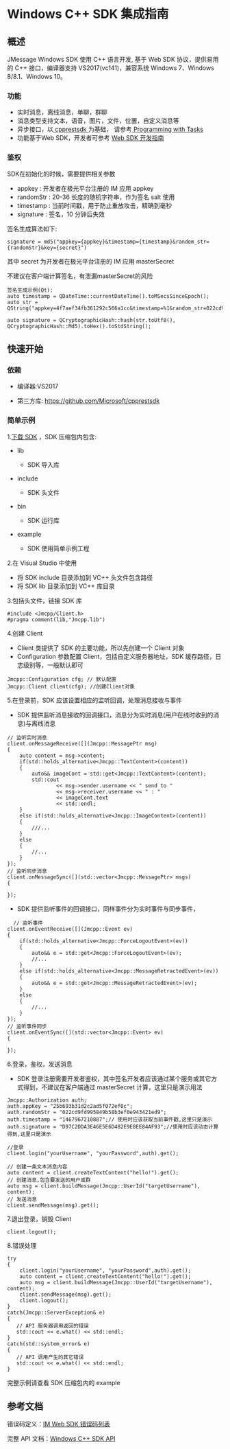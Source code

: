 <h1>Windows C++ SDK 集成指南</h1>


## 概述

JMessage Windows SDK 使用 C++ 语言开发, 基于 Web SDK 协议，提供易用的 C++ 接口，编译器支持 VS2017(vc141)，兼容系统 Windows 7、Windows 8/8.1、Windows 10。


### 功能

- 实时消息，离线消息，单聊，群聊
- 消息类型支持文本，语音，图片，文件，位置，自定义消息等
- 异步接口，以[ cpprestsdk ](https://github.com/Microsoft/cpprestsdk)为基础， 请参考[ Programming with Tasks ](https://github.com/Microsoft/cpprestsdk/wiki/Programming-with-Tasks)
- 功能基于Web SDK，开发者可参考 [Web SDK 开发指南](https://docs.jiguang.cn/jmessage/client/im_sdk_js_v2/) 



### 鉴权

SDK在初始化的时候，需要提供相关参数

* appkey : 开发者在极光平台注册的 IM 应用 appkey
* randomStr : 20-36 长度的随机字符串，作为签名 salt 使用
* timestamp : 当前时间戳，用于防止重放攻击，精确到毫秒
* signature : 签名，10 分钟后失效

签名生成算法如下:

```
signature = md5("appkey={appkey}&timestamp={timestamp}&random_str={randomStr}&key={secret}")
```

其中 secret 为开发者在极光平台注册的 IM 应用 masterSecret

不建议在客户端计算签名，有泄漏masterSecret的风险

```
签名生成示例(Qt):
auto timestamp = QDateTime::currentDateTime().toMSecsSinceEpoch();
auto str = QString("appkey=4f7aef34fb361292c566a1cc&timestamp=%1&random_str=022cd9fd995849b58b3ef0e943421ed9&key=054d6103823a726fc12d0422").arg(time);

auto signature = QCryptographicHash::hash(str.toUtf8(), QCryptographicHash::Md5).toHex().toStdString();
```



## 快速开始

### 依赖

- 编译器:VS2017

- 第三方库: <https://github.com/Microsoft/cpprestsdk>


### 简单示例

1.[下载 SDK](https://docs.jiguang.cn/jmessage/resources/) ，SDK 压缩包内包含:

 -  lib 

     - SDK 导入库

 -  include 

     - SDK 头文件

 -  bin

     -  SDK 运行库 

 -  example

     -  SDK 使用简单示例工程

2.在 Visual Studio 中使用

 - 将 SDK include 目录添加到 VC++ 头文件包含路径
 - 将 SDK lib 目录添加到 VC++ 库目录

3.包括头文件，链接 SDK 库

```
#include <Jmcpp/Client.h>
#pragma comment(lib,"Jmcpp.lib")
```

4.创建 Client

 - Client 类提供了 SDK 的主要功能，所以先创建一个 Client 对象
 - Configuration 参数配置 Client，包括自定义服务器地址，SDK 缓存路径，日志级别等，一般默认即可

```
Jmcpp::Configuration cfg; // 默认配置
Jmcpp::Client client(cfg); //创建Client对象
```

5.在登录前，SDK 应该设置相应的监听回调，处理消息接收与事件

- SDK 提供监听消息接收的回调接口，消息分为实时消息(用户在线时收到的消息)与离线消息

```
// 监听实时消息
client.onMessageReceive([](Jmcpp::MessagePtr msg)
{
   	auto content = msg->content;
   	if(std::holds_alternative<Jmcpp::TextContent>(content))
   	{
   		auto&& imageCont = std::get<Jmcpp::TextContent>(content);
   		std::cout
   				<< msg->sender.username << " send to "
   				<< msg->receiver.username << " : "
   				<< imageCont.text
   				<< std::endl;
   	}
   	else if(std::holds_alternative<Jmcpp::ImageContent>(content))
   	{
   		///...
   	}
   	else
   	{
   		//...
   	}
});
// 监听同步消息
client.onMessageSync([](std::vector<Jmcpp::MessagePtr> msgs)
{
		
});
```

- SDK 提供监听事件的回调接口，同样事件分为实时事件与同步事件，

```
  // 监听事件
client.onEventReceive([](Jmcpp::Event ev)
{
   	if(std::holds_alternative<Jmcpp::ForceLogoutEvent>(ev))
   	{
   		auto&& e = std::get<Jmcpp::ForceLogoutEvent>(ev);
   		//...
   	}
   	else if(std::holds_alternative<Jmcpp::MessageRetractedEvent>(ev))
   	{
   		auto&& e = std::get<Jmcpp::MessageRetractedEvent>(ev);
   	}
   	else
   	{
   		//...
   	}
});
// 监听事件同步
client.onEventSync([](std::vector<Jmcpp::Event> ev)
{
		
});
```

6.登录，鉴权，发送消息

- SDK 登录注册需要开发者鉴权，其中签名开发者应该通过某个服务或其它方式得到，不建议在客户端通过 masterSecret 计算，这里只是演示用法

```
Jmcpp::Authorization auth;
auth.appKey = "25b693b31d2c2ad5f072ef0c";
auth.randomStr = "022cd9fd995849b58b3ef0e943421ed9";
auth.timestamp = "1467967210887";// 使用时应该获取当前事件戳,这里只是演示
auth.signature = "D97C2DDA3E46E5E6D482E9E8EE84AF93";//使用时应该动态计算得到,这里只是演示

//登录
client.login("yourUsername", "yourPassword",auth).get();

// 创建一条文本消息内容
auto content = client.createTextContent("hello!").get();
// 创建消息,包含要发送的用户或群
auto msg = client.buildMessage(Jmcpp::UserId("targetUsername"), content);
// 发送消息
client.sendMessage(msg).get();
```

7.退出登录，销毁 Client

```
client.logout();
```

8.错误处理

```
try
{
    client.login("yourUsername", "yourPassword",auth).get();
   	auto content = client.createTextContent("hello!").get();
   	auto msg = client.buildMessage(Jmcpp::UserId("targetUsername"), content);
   	client.sendMessage(msg).get();
   	client.logout();
}
catch(Jmcpp::ServerException& e)
{
   // API 服务器调用返回的错误
   std::cout << e.what() << std::endl;
}
catch(std::system_error& e)
{
   // API 调用产生的其它错误
   std::cout << e.what() << std::endl;
}
```

完整示例请查看 SDK 压缩包内的 example



## 参考文档

错误码定义：[IM Web SDK 错误码列表](https://docs.jiguang.cn/jmessage/client/im_errorcode_js/)

完整 API 文档：[Windows C++ SDK API]()









